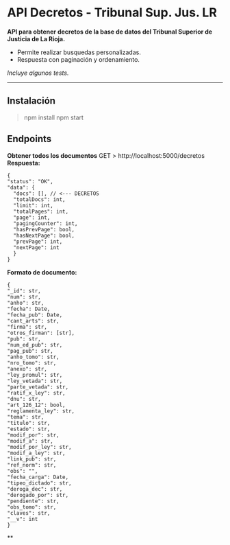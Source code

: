 # API Decretos - Tribunal Sup. Jus. LR

**API para obtener decretos de la base de datos del Tribunal Superior de Justicia de La Rioja.**

- Permite realizar busquedas personalizadas.
- Respuesta con paginación y ordenamiento.

*Incluye algunos tests.*

---

## Instalación
> npm install
> npm start

## Endpoints
**Obtener todos los documentos**
GET > http://localhost:5000/decretos
  **Respuesta:**
  ```
  {
  "status": "OK",
  "data": {
    "docs": [], // <--- DECRETOS
    "totalDocs": int,
    "limit": int,
    "totalPages": int,
    "page": int,
    "pagingCounter": int,
    "hasPrevPage": bool,
    "hasNextPage": bool,
    "prevPage": int,
    "nextPage": int
    }
  }
  ```
**Formato de documento:**
```
{
"_id": str,
"num": str,
"anho": str,
"fecha": Date,
"fecha_pub": Date,
"cant_arts": str,
"firma": str,
"otros_firman": [str],
"pub": str,
"num_ed_pub": str,
"pag_pub": str,
"anho_tomo": str,
"nro_tomo": str,
"anexo": str,
"ley_promul": str,
"ley_vetada": str,
"parte_vetada": str,
"ratif_x_ley": str,
"dnu": str,
"art_126_12": bool,
"reglamenta_ley": str,
"tema": str,
"titulo": str,
"estado": str,
"modif_por": str,
"modif_a": str,
"modif_por_ley": str,
"modif_a_ley": str,
"link_pub": str,
"ref_norm": str,
"obs": "",
"fecha_carga": Date,
"tipeo_dictado": str,
"deroga_dec": str,
"derogado_por": str,
"pendiente": str,
"obs_tomo": str,
"claves": str,
"__v": int
}
```

**
